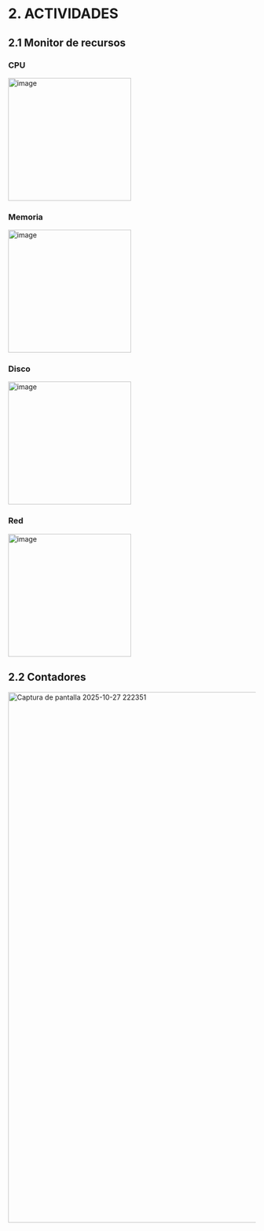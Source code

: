 # 2. ACTIVIDADES

## 2.1 Monitor de recursos

### CPU
<img width="250" height="250" alt="image" src="https://github.com/user-attachments/assets/20d11b9d-526a-4b82-9a47-f0da9d75f6e3" />

### Memoria
<img width="250" height="250" alt="image" src="https://github.com/user-attachments/assets/b46ce134-8713-4179-ad2c-c1cb3033d12c" />

### Disco
<img width="250" height="250" alt="image" src="https://github.com/user-attachments/assets/80c3f357-4214-4de9-bed5-ff417f24f2ff" />

### Red
<img width="250" height="250" alt="image" src="https://github.com/user-attachments/assets/d7f3b96c-456c-4d0e-b9a9-80abb269127c" />

## 2.2 Contadores

<img width="1920" height="1080" alt="Captura de pantalla 2025-10-27 222351" src="https://github.com/user-attachments/assets/90c0f618-bdb6-4046-87d3-d020e525d594" />
